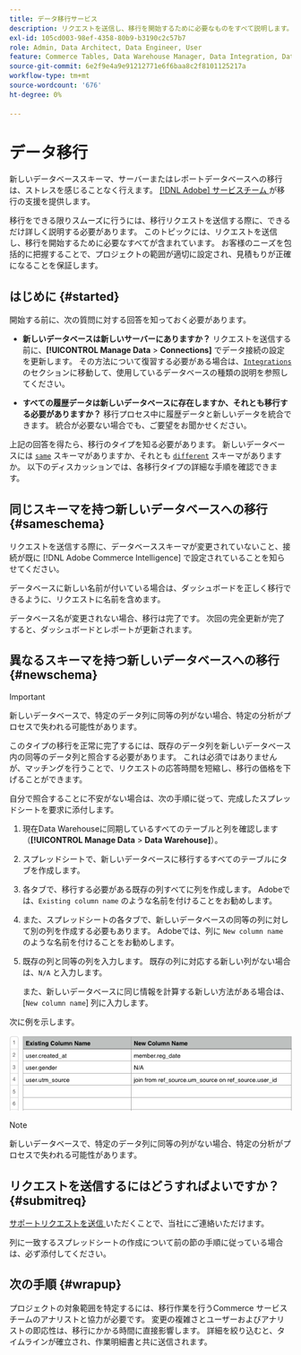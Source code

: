 ```yaml
---
title: データ移行サービス
description: リクエストを送信し、移行を開始するために必要なものをすべて説明します。
exl-id: 105cd003-98ef-4358-80b9-b3190c2c57b7
role: Admin, Data Architect, Data Engineer, User
feature: Commerce Tables, Data Warehouse Manager, Data Integration, Data Import/Export
source-git-commit: 6e2f9e4a9e91212771e6f6baa8c2f8101125217a
workflow-type: tm+mt
source-wordcount: '676'
ht-degree: 0%

---
```


# データ移行

新しいデータベーススキーマ、サーバーまたはレポートデータベースへの移行は、ストレスを感じることなく行えます。 [[!DNL Adobe]  サービスチーム ](https://experienceleague.adobe.com/docs/commerce-knowledge-base/kb/troubleshooting/miscellaneous/mbi-service-policies.html?lang=ja) が移行の支援を提供します。

移行をできる限りスムーズに行うには、移行リクエストを送信する際に、できるだけ詳しく説明する必要があります。 このトピックには、リクエストを送信し、移行を開始するために必要なすべてが含まれています。 お客様のニーズを包括的に把握することで、プロジェクトの範囲が適切に設定され、見積もりが正確になることを保証します。

## はじめに {#started}

開始する前に、次の質問に対する回答を知っておく必要があります。

* **新しいデータベースは新しいサーバーにありますか？** リクエストを送信する前に、**[!UICONTROL Manage Data** > **Connections]** でデータ接続の設定を更新します。 その方法について復習する必要がある場合は、[`Integrations`](../integrations/integrations.md) のセクションに移動して、使用しているデータベースの種類の説明を参照してください。

* **すべての履歴データは新しいデータベースに存在しますか、それとも移行する必要がありますか？** 移行プロセス中に履歴データと新しいデータを統合できます。 統合が必要ない場合でも、ご要望をお聞かせください。

上記の回答を得たら、移行のタイプを知る必要があります。 新しいデータベースには [`same`](#sameschema) スキーマがありますか、それとも [`different`](#newschema) スキーマがありますか。 以下のディスカッションでは、各移行タイプの詳細な手順を確認できます。

## 同じスキーマを持つ新しいデータベースへの移行 {#sameschema}

リクエストを送信する際に、データベーススキーマが変更されていないこと、接続が既に [!DNL Adobe Commerce Intelligence] で設定されていることを知らせてください。

データベースに新しい名前が付いている場合は、ダッシュボードを正しく移行できるように、リクエストに名前を含めます。

データベース名が変更されない場合、移行は完了です。 次回の完全更新が完了すると、ダッシュボードとレポートが更新されます。

## 異なるスキーマを持つ新しいデータベースへの移行 {#newschema}

>[!IMPORTANT]
>
>新しいデータベースで、特定のデータ列に同等の列がない場合、特定の分析がプロセスで失われる可能性があります。

このタイプの移行を正常に完了するには、既存のデータ列を新しいデータベース内の同等のデータ列と照合する必要があります。 これは必須ではありませんが、マッチングを行うことで、リクエストの応答時間を短縮し、移行の価格を下げることができます。

自分で照合することに不安がない場合は、次の手順に従って、完成したスプレッドシートを要求に添付します。

1. 現在Data Warehouseに同期しているすべてのテーブルと列を確認します（**[!UICONTROL Manage Data** > **Data Warehouse]**）。

1. スプレッドシートで、新しいデータベースに移行するすべてのテーブルにタブを作成します。

1. 各タブで、移行する必要がある既存の列すべてに列を作成します。 Adobeでは、`Existing column name` のような名前を付けることをお勧めします。

1. また、スプレッドシートの各タブで、新しいデータベースの同等の列に対して別の列を作成する必要もあります。 Adobeでは、列に `New column name` のような名前を付けることをお勧めします。

1. 既存の列と同等の列を入力します。 既存の列に対応する新しい列がない場合は、`N/A` と入力します。

   また、新しいデータベースに同じ情報を計算する新しい方法がある場合は、[`New column name`] 列に入力します。

次に例を示します。

![](../../../assets/Migration_Spreadsheet.png)

>[!NOTE]
>
>新しいデータベースで、特定のデータ列に同等の列がない場合、特定の分析がプロセスで失われる可能性があります。

## リクエストを送信するにはどうすればよいですか？ {#submitreq}

[ サポートリクエストを送信 ](https://experienceleague.adobe.com/docs/commerce-knowledge-base/kb/troubleshooting/miscellaneous/mbi-service-policies.html?lang=ja) いただくことで、当社にご連絡いただけます。

列に一致するスプレッドシートの作成について前の節の手順に従っている場合は、必ず添付してください。

## 次の手順 {#wrapup}

プロジェクトの対象範囲を特定するには、移行作業を行うCommerce サービスチームのアナリストと協力が必要です。 変更の複雑さとユーザーおよびアナリストの即応性は、移行にかかる時間に直接影響します。 詳細を絞り込むと、タイムラインが確立され、作業明細書と共に送信されます。
